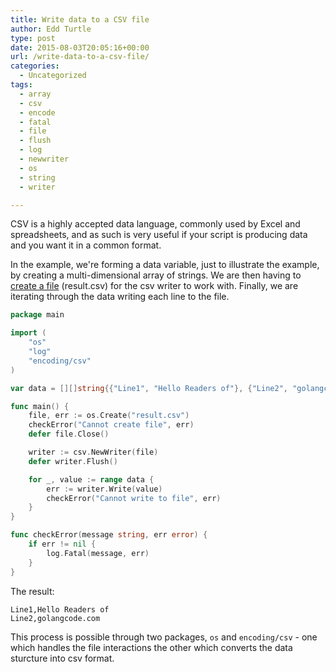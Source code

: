 ```yaml
---
title: Write data to a CSV file
author: Edd Turtle
type: post
date: 2015-08-03T20:05:16+00:00
url: /write-data-to-a-csv-file/
categories:
  - Uncategorized
tags:
  - array
  - csv
  - encode
  - fatal
  - file
  - flush
  - log
  - newwriter
  - os
  - string
  - writer

---
```

CSV is a highly accepted data language, commonly used by Excel and spreadsheets, and as such is very useful if your script is producing data and you want it in a common format.

In the example, we're forming a data variable, just to illustrate the example, by creating a multi-dimensional array of strings. We are then having to [create a file][1] (result.csv) for the csv writer to work with. Finally, we are iterating through the data writing each line to the file.

```go
package main

import (
    "os"
    "log"
    "encoding/csv"
)

var data = [][]string{{"Line1", "Hello Readers of"}, {"Line2", "golangcode.com"}}

func main() {
    file, err := os.Create("result.csv")
    checkError("Cannot create file", err)
    defer file.Close()

    writer := csv.NewWriter(file)
    defer writer.Flush()

    for _, value := range data {
        err := writer.Write(value)
        checkError("Cannot write to file", err)
    }
}

func checkError(message string, err error) {
    if err != nil {
        log.Fatal(message, err)
    }
}
```

The result:

```
Line1,Hello Readers of
Line2,golangcode.com
```

This process is possible through two packages, `os` and `encoding/csv` - one which handles the file interactions the other which converts the data sturcture into csv format.

 [1]: http://golangcode.com/writing-to-file/